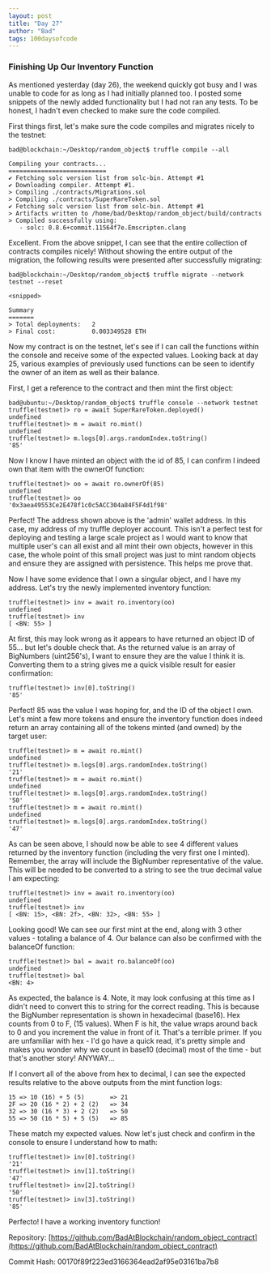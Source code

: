 ```yaml
---
layout: post
title: "Day 27"
author: "Bad"
tags: 100daysofcode
---
```


### Finishing Up Our Inventory Function

As mentioned yesterday (day 26), the weekend quickly got busy and I was unable to code for as long as I had initially planned too. I posted some snippets of the newly added functionality but I had not ran any tests. To be honest, I hadn't even checked to make sure the code compiled.

First things first, let's make sure the code compiles and migrates nicely to the testnet:

```
bad@blockchain:~/Desktop/random_object$ truffle compile --all

Compiling your contracts...
===========================
✔ Fetching solc version list from solc-bin. Attempt #1
✔ Downloading compiler. Attempt #1.
> Compiling ./contracts/Migrations.sol
> Compiling ./contracts/SuperRareToken.sol
✔ Fetching solc version list from solc-bin. Attempt #1
> Artifacts written to /home/bad/Desktop/random_object/build/contracts
> Compiled successfully using:
   - solc: 0.8.6+commit.11564f7e.Emscripten.clang
```

Excellent. From the above snippet, I can see that the entire collection of contracts compiles nicely! Without showing the entire output of the migration, the following results were presented after successfully migrating:

```
bad@blockchain:~/Desktop/random_object$ truffle migrate --network testnet --reset

<snipped>

Summary
=======
> Total deployments:   2
> Final cost:          0.003349528 ETH
```

Now my contract is on the testnet, let's see if I can call the functions within the console and receive some of the expected values. Looking back at day 25, various examples of previously used functions can be seen to identify the owner of an item as well as their balance.

First, I get a reference to the contract and then mint the first object:

```
bad@ubuntu:~/Desktop/random_object$ truffle console --network testnet
truffle(testnet)> ro = await SuperRareToken.deployed()
undefined
truffle(testnet)> m = await ro.mint()
undefined
truffle(testnet)> m.logs[0].args.randomIndex.toString()
'85'
```

Now I know I have minted an object with the id of 85, I can confirm I indeed own that item with the ownerOf function:

```
truffle(testnet)> oo = await ro.ownerOf(85)
undefined
truffle(testnet)> oo
'0x3aea49553Ce2E478f1c0c5ACC304a84F5F4d1f98'
```

Perfect! The address shown above is the 'admin' wallet address. In this case, my address of my truffle deployer account. This isn't a perfect test for deploying and testing a large scale project as I would want to know that multiple user's can all exist and all mint their own objects, however in this case, the whole point of this small project was just to mint random objects and ensure they are assigned with persistence. This helps me prove that.

Now I have some evidence that I own a singular object, and I have my address. Let's try the newly implemented inventory function:

```
truffle(testnet)> inv = await ro.inventory(oo)
undefined
truffle(testnet)> inv
[ <BN: 55> ]
```

At first, this may look wrong as it appears to have returned an object ID of 55... but let's double check that. As the returned value is an array of BigNumbers (uint256's), I want to ensure they are the value I think it is. Converting them to a string gives me a quick visible result for easier confirmation:

```
truffle(testnet)> inv[0].toString()
'85'
```

Perfect! 85 was the value I was hoping for, and the ID of the object I own. Let's mint a few more tokens and ensure the inventory function does indeed return an array containing all of the tokens minted (and owned) by the target user:

```
truffle(testnet)> m = await ro.mint()
undefined
truffle(testnet)> m.logs[0].args.randomIndex.toString()
'21'
truffle(testnet)> m = await ro.mint()
undefined
truffle(testnet)> m.logs[0].args.randomIndex.toString()
'50'
truffle(testnet)> m = await ro.mint()
undefined
truffle(testnet)> m.logs[0].args.randomIndex.toString()
'47'
```

As can be seen above, I should now be able to see 4 different values returned by the inventory function (including the very first one I minted). Remember, the array will include the BigNumber representative of the value. This will be needed to be converted to a string to see the true decimal value I am expecting:

```
truffle(testnet)> inv = await ro.inventory(oo)
undefined
truffle(testnet)> inv
[ <BN: 15>, <BN: 2f>, <BN: 32>, <BN: 55> ]
```

 Looking good! We can see our first mint at the end, along with 3 other values - totaling a balance of 4. Our balance can also be confirmed with the balanceOf function:

```
truffle(testnet)> bal = await ro.balanceOf(oo)
undefined
truffle(testnet)> bal
<BN: 4>
```

As expected, the balance is 4. Note, it may look confusing at this time as I didn't need to convert this to string for the correct reading. This is because the BigNumber representation is shown in hexadecimal (base16). Hex counts from 0 to F, (15 values). When F is hit, the value wraps around back to 0 and you increment the value in front of it.  That's a terrible primer. If you are unfamiliar with hex - I'd go have a quick read, it's pretty simple and makes you wonder why we count in base10 (decimal) most of the time - but that's another story! ANYWAY...

If I convert all of the above from hex to decimal, I can see the expected results relative to the above outputs from the mint function logs:

```
15 => 10 (16) + 5 (5)		=> 21
2F => 20 (16 * 2) + 2 (2)   => 34
32 => 30 (16 * 3) + 2 (2)   => 50
55 => 50 (16 * 5) + 5 (5)   => 85
```

These match my expected values. Now let's just check and confirm in the console to ensure I understand how to math:

```
truffle(testnet)> inv[0].toString()
'21'
truffle(testnet)> inv[1].toString()
'47'
truffle(testnet)> inv[2].toString()
'50'
truffle(testnet)> inv[3].toString()
'85'
```

Perfecto! I have a working inventory function!

Repository: [https://github.com/BadAtBlockchain/random_object_contract](https://github.com/BadAtBlockchain/random_object_contract)

Commit Hash: 00170f89f223ed3166364ead2af95e03161ba7b8